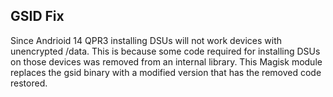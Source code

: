 ## GSID Fix
Since Andrioid 14 QPR3 installing DSUs will not work devices with unencrypted /data. This is because some code required for installing DSUs on those devices was removed from an internal library. This Magisk module replaces the gsid binary with a modified version that has the removed code restored.